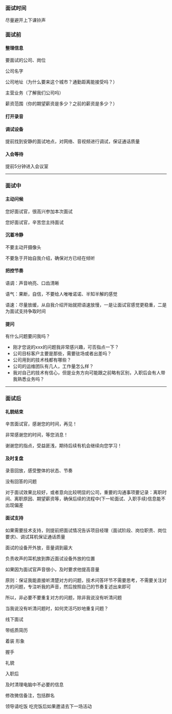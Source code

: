 ### 面试时间

尽量避开上下课铃声

### 面试前

#### 整理信息

要面试的公司、岗位

公司名字

公司地址（为什么要来这个城市？通勤距离能接受吗？）

主营业务（了解我们公司吗）

薪资范围（你的期望薪资是多少？之前的薪资是多少？）

#### 打开录音

#### 调试设备

提前找到安静的面试地点，对网络、音视频进行调试，保证通话质量

#### 入会等待

提前5分钟进入会议室

---

### 面试中

#### 主动问候

您好面试官，很高兴参加本次面试

您好面试官，辛苦您主持面试

#### 沉着冷静

不要主动开摄像头

不要急于开始自我介绍，确保对方已经在倾听

#### 把控节奏

语调：声音响亮、口齿清晰

语气：果断，自信，不要给人唯唯诺诺、半知半解的感觉

语速：尽量放缓，从自我介绍开始就把语速放慢，一是让面试官感觉更稳重，二是为面试支持争取时间

#### 提问

有什么问题要问我吗？

- 刚才您说的xxx的问题我非常感兴趣，可否指点一下？
- 公司目标客户主要是那些，需要驻场或者出差吗？
- 公司用到的技术栈都有哪些？
- 公司的运维团队有几人，工作量怎么样？
- 我对自己的技术有信心，但是业务方向可能跟之前略有区别，入职后会有人带我熟悉业务吗？

---

### 面试后

#### 礼貌结束

辛苦面试官，感谢您的时间，再见！

非常感谢您的时间，等您消息！

谢谢您的指点，受益匪浅，期待后续有机会继续向您学习！

#### 及时复盘

录音回放，感受整体的状态、节奏

没有回答的问题

对于面试效果比较好，或者意向比较明显的公司，重要的沟通事项要记录：离职时间、离职原因、期望薪资等，确保后续的流程中(下一轮面试、入职手续)信息能不出现偏差

#### 面试支持

如果需要技术支持，则提前把面试情况告诉项目经理（面试阶段、岗位职责、岗位要求)、调试耳机保证通话质量

面试的设备开外放，音量调到最大

负责收声的耳机放到靠近面试设备外放的位置

如果因为面试官声音很小，及时要求他提高音量

原则：保证我能直接听清楚对方的问题，技术问答环节不需要思考，不需要关注对方的问题，专注听我的声音，然后按照自己的节奏复述出来即可

所以，非必要不要重复对方的问题，除非我说没有听清问题

当我说没有听清问题时，如何灵活巧妙地重复问题？

线下面试

带纸质简历

着装 形象

握手

礼貌

入职后

及时清理电脑中不必要的信息

修改微信备注，包括群名

领导请吃饭   吃完饭后如果邀请去下一场活动
